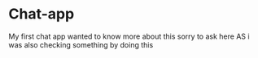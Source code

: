 # Chat-app
My first chat app
wanted to know more about this
sorry to ask here AS i was also checking something by doing this
